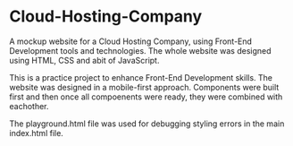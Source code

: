 # Cloud-Hosting-Company
A mockup website for a Cloud Hosting Company, using Front-End Development tools and technologies. The whole website was designed using HTML, CSS and abit of JavaScript.

This is a practice project to enhance Front-End Development skills. The website was designed in a mobile-first approach. 
Components were built first and then once all compoenents were ready, they were combined with eachother.

The playground.html file was used for debugging styling errors in the main index.html file.
